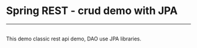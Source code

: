 # Spring REST - crud demo with JPA
<hr><br>
This demo classic rest api demo, DAO use JPA libraries.
